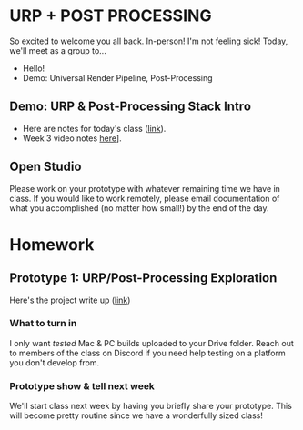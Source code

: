 # URP + POST PROCESSING
So excited to welcome you all back. In-person! I'm not feeling sick! Today, we'll meet as a group to...
- Hello!
- Demo: Universal Render Pipeline, Post-Processing

## Demo: URP & Post-Processing Stack Intro
- Here are notes for today's class ([link](https://docs.google.com/document/d/1F7moRDPjMCfvlIEV5ToE-hh6EnNeInAHKY2EGu2j4xc/edit?usp=sharing)). 
- Week 3 video notes [here](https://youtube.com/playlist?list=PL42xm44H83rK_OUlOTopt_oYKbOKSyKkY)].

## Open Studio
Please work on your prototype with whatever remaining time we have in class. If you would like to work remotely, please email documentation of what you accomplished (no matter how small!) by the end of the day.


# Homework

## Prototype 1: URP/Post-Processing Exploration 
Here's the project write up ([link](https://docs.google.com/document/d/1QIcnZU-erEnhnsBehkEZPyjFc65LXsdQbcaJ0h0D6ac/edit?usp=sharing))

### What to turn in
I only want *tested* Mac & PC builds uploaded to your Drive folder. Reach out to members of the class on Discord if you need help testing on a platform you don't develop from.

### Prototype show & tell next week
We'll start class next week by having you briefly share your prototype. This will become pretty routine since we have a wonderfully sized class! 